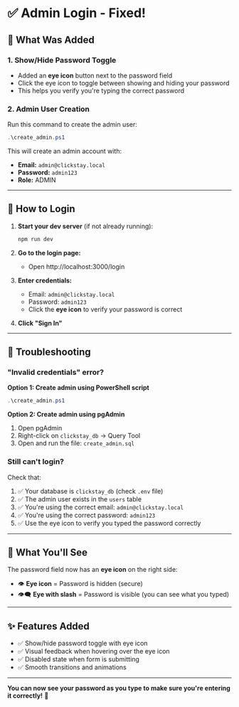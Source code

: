# ✅ Admin Login - Fixed!

## 🔑 What Was Added

### **1. Show/Hide Password Toggle**
- Added an **eye icon** button next to the password field
- Click the eye icon to toggle between showing and hiding your password
- This helps you verify you're typing the correct password

### **2. Admin User Creation**

Run this command to create the admin user:

```powershell
.\create_admin.ps1
```

This will create an admin account with:
- **Email:** `admin@clickstay.local`
- **Password:** `admin123`
- **Role:** ADMIN

---

## 🚀 How to Login

1. **Start your dev server** (if not already running):
   ```powershell
   npm run dev
   ```

2. **Go to the login page:**
   - Open http://localhost:3000/login

3. **Enter credentials:**
   - Email: `admin@clickstay.local`
   - Password: `admin123`
   - Click the **eye icon** to verify your password is correct

4. **Click "Sign In"**

---

## 🔧 Troubleshooting

### "Invalid credentials" error?

**Option 1: Create admin using PowerShell script**
```powershell
.\create_admin.ps1
```

**Option 2: Create admin using pgAdmin**
1. Open pgAdmin
2. Right-click on `clickstay_db` → Query Tool
3. Open and run the file: `create_admin.sql`

### Still can't login?

Check that:
1. ✅ Your database is `clickstay_db` (check `.env` file)
2. ✅ The admin user exists in the `users` table
3. ✅ You're using the correct email: `admin@clickstay.local`
4. ✅ You're using the correct password: `admin123`
5. ✅ Use the eye icon to verify you typed the password correctly

---

## 📸 What You'll See

The password field now has an **eye icon** on the right side:
- 👁️ **Eye icon** = Password is hidden (secure)
- 👁️‍🗨️ **Eye with slash** = Password is visible (you can see what you typed)

---

## ✨ Features Added

- ✅ Show/hide password toggle with eye icon
- ✅ Visual feedback when hovering over the eye icon
- ✅ Disabled state when form is submitting
- ✅ Smooth transitions and animations

---

**You can now see your password as you type to make sure you're entering it correctly!** 🎉
